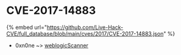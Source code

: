 # CVE-2017-14883
{% embed url="https://github.com/Live-Hack-CVE/full_database/blob/main/cves/2017/CVE-2017-14883.json" %}

* 0xn0ne ~> [weblogicScanner](https://www.alice-snow.ru/2017/database/cve-2017-14883/weblogicscanner-0xn0ne)